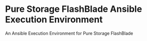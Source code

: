 # Pure Storage FlashBlade Ansible Execution Environment

An Ansible Execution Environment for Pure Storage FlashBlade
